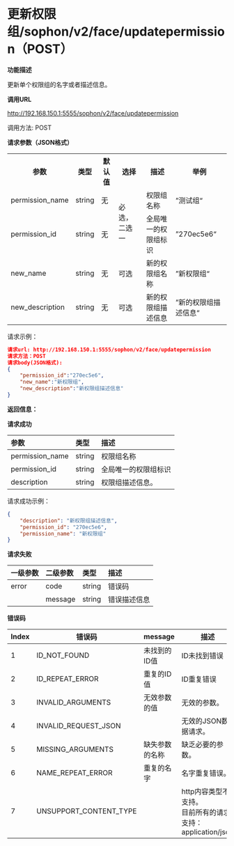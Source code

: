 # 更新权限组/sophon/v2/face/updatepermission（POST）

**功能描述**

更新单个权限组的名字或者描述信息。

**调用URL**

http://192.168.150.1:5555/sophon/v2/face/updatepermission

调用方法: POST

**请求参数（JSON格式）**

<table>
	<tr>
	    <th>参数</th>
	    <th>类型</th>
	    <th>默认值</th> 
        <th>选择</th>
        <th>描述</th>
        <th>举例</th>
	</tr >
   	<tr >
        <td>permission_name</td>
        <td>string</td>
        <td>无</td>
        <td rowspan="2">必选，二选一</td>
	    <td>权限组名称</td>
	    <td>”测试组“</td>
	</tr> 
   	<tr >
        <td>permission_id</td>
        <td>string</td>
        <td>无</td>
	    <td>全局唯一的权限组标识</td>
	    <td>”270ec5e6“</td>
	</tr> 
    <tr >
        <td>new_name</td>
        <td>string</td>
        <td>无</td>
        <td>可选</td>
	    <td>新的权限组名称</td>
	    <td>”新权限组“</td>
	</tr> 
    <tr >
        <td>new_description</td>
        <td>string</td>
        <td>无</td>
        <td>可选</td>
	    <td>新的权限组描述信息</td>
	    <td>”新的权限组描述信息“</td>
	</tr> 
</table>

请求示例：

```json
请求url: http://192.168.150.1:5555/sophon/v2/face/updatepermission
请求方法：POST
请求body(JSON格式):
{
    "permission_id":"270ec5e6",
    "new_name":"新权限组",
    "new_description":"新权限组描述信息"
}
```

**返回信息：**

**请求成功**

| 参数            | 类型   | 描述                                           |
| :-------------- | :----- | :--------------------------------------------- |
| permission_name | string | 权限组名称                                     |
| permission_id   | string | 全局唯一的权限组标识 |
| description     | string | 权限组描述信息。  |

请求成功示例：

```json
{
    "description": "新权限组描述信息",
    "permission_id": "270ec5e6",
    "permission_name": "新权限组"
}
```

**请求失败**

| 一级参数 | 二级参数 | 类型   | 描述       |
| :------- | :------- | :----- | :--------- |
| error    | code     | string    | 错误码 |
|          | message  | string | 错误描述信息   |

**错误码**

| Index | 错误码                 | message        | 描述                                                         |
| ----- | ---------------------- | -------------- | ------------------------------------------------------------ |
| 1     | ID_NOT_FOUND           | 未找到的ID值   | ID未找到错误                                                 |
| 2     | ID_REPEAT_ERROR        | 重复的ID值     | ID重复错误                                                   |
| 3     | INVALID_ARGUMENTS      | 无效参数的值   | 无效的参数。                                                 |
| 4     | INVALID_REQUEST_JSON   |                | 无效的JSON数据请求。                                         |
| 5     | MISSING_ARGUMENTS      | 缺失参数的名称 | 缺乏必要的参数。                                             |
| 6     | NAME_REPEAT_ERROR      | 重复的名字     | 名字重复错误。                                               |
| 7     | UNSUPPORT_CONTENT_TYPE |                | http内容类型不支持。<br/>目前所有的请求支持：application/json |
